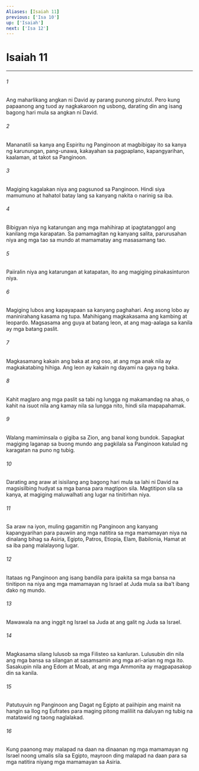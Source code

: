 ```yaml
---
Aliases: [Isaiah 11]
previous: ['Isa 10']
up: ['Isaiah']
next: ['Isa 12']
---
```

# Isaiah 11

***






















###### 1 










Ang maharlikang angkan ni David ay parang punong pinutol. Pero kung papaanong ang tuod ay nagkakaroon ng usbong, darating din ang isang bagong hari mula sa angkan ni David. 





















###### 2 










Mananatili sa kanya ang Espiritu ng Panginoon at magbibigay ito sa kanya ng karunungan, pang-unawa, kakayahan sa pagpaplano, kapangyarihan, kaalaman, at takot sa Panginoon. 





















###### 3 










Magiging kagalakan niya ang pagsunod sa Panginoon. Hindi siya mamumuno at hahatol batay lang sa kanyang nakita o narinig sa iba. 





















###### 4 










Bibigyan niya ng katarungan ang mga mahihirap at ipagtatanggol ang kanilang mga karapatan. Sa pamamagitan ng kanyang salita, parurusahan niya ang mga tao sa mundo at mamamatay ang masasamang tao. 





















###### 5 










Paiiralin niya ang katarungan at katapatan, ito ang magiging pinakasinturon niya. 





















###### 6 










Magiging lubos ang kapayapaan sa kanyang paghahari. Ang asong lobo ay maninirahang kasama ng tupa. Mahihigang magkakasama ang kambing at leopardo. Magsasama ang guya at batang leon, at ang mag-aalaga sa kanila ay mga batang paslit. 





















###### 7 










Magkasamang kakain ang baka at ang oso, at ang mga anak nila ay magkakatabing hihiga. Ang leon ay kakain ng dayami na gaya ng baka. 





















###### 8 










Kahit maglaro ang mga paslit sa tabi ng lungga ng makamandag na ahas, o kahit na isuot nila ang kamay nila sa lungga nito, hindi sila mapapahamak. 





















###### 9 










Walang mamiminsala o gigiba sa Zion, ang banal kong bundok. Sapagkat magiging laganap sa buong mundo ang pagkilala sa Panginoon katulad ng karagatan na puno ng tubig. 





















###### 10 










Darating ang araw at isisilang ang bagong hari mula sa lahi ni David na magsisilbing hudyat sa mga bansa para magtipon sila. Magtitipon sila sa kanya, at magiging maluwalhati ang lugar na tinitirhan niya. 





















###### 11 










Sa araw na iyon, muling gagamitin ng Panginoon ang kanyang kapangyarihan para pauwiin ang mga natitira sa mga mamamayan niya na dinalang bihag sa Asiria, Egipto, Patros, Etiopia, Elam, Babilonia, Hamat at sa iba pang malalayong lugar. 





















###### 12 










Itataas ng Panginoon ang isang bandila para ipakita sa mga bansa na tinitipon na niya ang mga mamamayan ng Israel at Juda mula sa ibaʼt ibang dako ng mundo. 





















###### 13 










Mawawala na ang inggit ng Israel sa Juda at ang galit ng Juda sa Israel. 





















###### 14 










Magkasama silang lulusob sa mga Filisteo sa kanluran. Lulusubin din nila ang mga bansa sa silangan at sasamsamin ang mga ari-arian ng mga ito. Sasakupin nila ang Edom at Moab, at ang mga Ammonita ay magpapasakop din sa kanila. 





















###### 15 










Patutuyuin ng Panginoon ang Dagat ng Egipto at paiihipin ang mainit na hangin sa Ilog ng Eufrates para maging pitong maliliit na daluyan ng tubig na matatawid ng taong naglalakad. 





















###### 16 










Kung paanong may malapad na daan na dinaanan ng mga mamamayan ng Israel noong umalis sila sa Egipto, mayroon ding malapad na daan para sa mga natitira niyang mga mamamayan sa Asiria.
